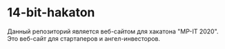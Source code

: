 # 14-bit-hakaton
Данный репозиторий является веб-сайтом для хакатона "MP-IT 2020".
Это веб-сайт для стартаперов и ангел-инвесторов. 
